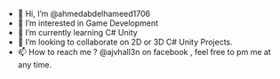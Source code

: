 - 👋 Hi, I’m @ahmedabdelhameed1706
- 👀 I’m interested in Game Development
- 🌱 I’m currently learning C# Unity
- 💞️ I’m looking to collaborate on 2D or 3D C# Unity Projects.
- 📫 How to reach me ? @ajvhall3n on facebook , feel free to pm me at any time.

<!---
ahmedabdelhameed1706/ahmedabdelhameed1706 is a ✨ special ✨ repository because its `README.md` (this file) appears on your GitHub profile.
You can click the Preview link to take a look at your changes.
--->
